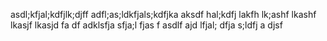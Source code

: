 asdl;kfjal;kdfjlk;djff
adfl;as;ldkfjals;kdfjka aksdf hal;kdfj lakfh lk;ashf lkashf lkasjf lkasjd fa
df adklsfja sfja;l fjas
f asdlf
 ajd
 lfjal;
 dfja
 s;ldfj a
 djsf
